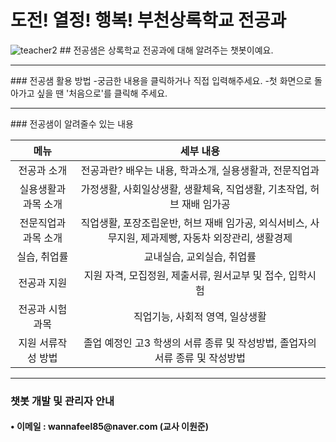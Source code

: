 # 도전! 열정! 행복! 부천상록학교 전공과
<img src="https://camo.githubusercontent.com/8b659fef7cf83cf8b75a47e22fe622c8dc16fe2a0cf9ec9d3e89be90c6ca450c/687474703a2f2f7777772e62756368656f6e74696d65732e636f6d2f6e6577732f70686f746f2f3230303930342f343739382d322d383531352e6a7067" alt="teacher2" />
## 전공샘은 상록학교 전공과에 대해 알려주는 챗봇이예요.
<hr />
### 전공샘 활용 방법
-궁금한 내용을 클릭하거나 직접 입력해주세요.  
-첫 화면으로 돌아가고 싶을 땐 '처음으로'를 클릭해 주세요.
<hr />
### 전공샘이 알려줄수 있는 내용
<table>
  <thead>
    <tr>
      <th style="text-align: center">메뉴</th>
      <th style="text-align: center">세부 내용</th>
    </tr>
  </thead>
  <tbody>
    </tr>
      <td style="text-align: center">전공과 소개</td>
      <td style="text-align: center">전공과란? 배우는 내용, 학과소개, 실용생활과, 전문직업과</td>
    </tr>
    <tr>
      <td style="text-align: center">실용생활과 과목 소개</td>
      <td style="text-align: center">가정생활, 사회일상생활, 생활체육, 직업생활, 기초작업, 허브 재배 임가공</td>
    </tr>
    <tr>
      <td style="text-align: center">전문직업과 과목 소개</td>
      <td style="text-align: center">직업생활, 포장조립운반, 허브 재배 임가공, 외식서비스, 사무지원, 제과제빵, 자동차 외장관리, 생활경제 </td>
    </tr>
    <tr>
      <td style="text-align: center">실습, 취업률</td>
      <td style="text-align: center">교내실습, 교외실습, 취업률 </td>
    </tr>
    <tr>
      <td style="text-align: center">전공과 지원</td>
      <td style="text-align: center">지원 자격, 모집정원, 제출서류, 원서교부 및 접수, 입학시험</td>
    </tr>
    <tr>
      <td style="text-align: center">전공과 시험 과목</td>
      <td style="text-align: center">직업기능, 사회적 영역, 일상생활</td>
    </tr>
    <tr>
      <td style="text-align: center">지원 서류작성 방법</td>
      <td style="text-align: center">졸업 예정인 고3 학생의 서류 종류 및 작성방법, 졸업자의 서류 종류 및 작성방법</td>
    </tr>
    </tr>
    </tr>
  </tbody>
</table>

<hr />

<h3 id="-챗봇-개발-및-관리자-안내"> 챗봇 개발 및 관리자 안내</h3>

<h4 id="-이메일--wannafeel85@navercom-교사 이원준">• 이메일 : wannafeel85@naver.com (교사 이원준)
